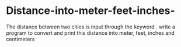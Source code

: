 # Distance-into-meter-feet-inches-
The distance between two cities is input through the keyword . write a program to convert and print this distance into meter, feet, inches and centimeters
